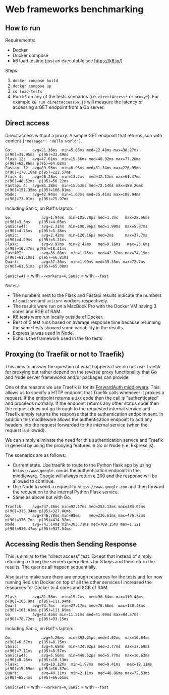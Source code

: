 # Web frameworks benchmarking

## How to run

Requirements:
- Docker
- Docker compose
- k6 load testing (just an executable see https://k6.io/)

Steps:
1. `docker compose build`
2. `docker compose up`
3. `cd load-tests`
4. Run `k6` on any of the tests scenarios (i.e. `directAccess*` or `proxy*`). For example `k6 run directAccessGo.js`
will measure the latency of accessing a GET endpoint from a Go server.

## Direct access

Direct access without a proxy. A simple GET endpoint that returns json with content
`{"message": "Hello world"}`.
```
Go:         avg=21.36ms  min=5.86ms med=22.48ms max=38.27ms p(90)=31.95ms  p(95)=33.49ms
Flask 12:   avg=47.61ms  min=15.56ms med=48.92ms max=77.26ms p(90)=62.86ms p(95)=64.62ms
Fastapi 12: avg=89.93ms  min=6.93ms med=81.34ms max=226.95ms p(90)=170.18ms p(95)=222.57ms
Flask 4:    avg=40.28ms  min=13.2ms  med=42.11ms max=61.47ms p(90)=48.52ms  p(95)=56.22ms
Fastapi 4:  avg=81.38ms  min=15.63ms med=72.14ms max=189.26ms p(90)=151.35ms p(95)=166.01ms
Node:       avg=42.94ms  min=1.63ms med=35.41ms max=108.94ms p(90)=73.01ms  p(95)=75.97ms
```

Including Sanic, on Ralf's laptop:
```
Go:             avg=1.94ms  min=105.78µs med=1.7ms   max=28.56ms  p(90)=3.5ms    p(95)=4.03ms
Sanic(w4):      avg=2.31ms  min=190.96µs med=1.99ms  max=5.87ms   p(90)=4.75ms   p(95)=5.38ms
Sanic:          avg=2.42ms  min=120.16µs med=2ms     max=37.7ms  p(90)=4.29ms   p(95)=5.21ms
Flask:          avg=9.97ms  min=2.42ms   med=9.16ms   max=25.6ms  p(90)=16.47ms p(95)=18.31ms
FastAPI:        avg=36.68ms  min=1.75ms  med=42.32ms max=74.19ms p(90)=61.18ms  p(95)=66.81ms
Quart:          avg=37.36ms  min=1.99ms med=39.35ms max=72.7ms  p(90)=61.51ms  p(95)=65.08ms
```

`Sanic(w4)` = with `--workers=4`, `Sanic` = with `--fast`

Notes:

* The numbers next to the Flask and Fastapi results indicate the numbers of `gunicorn`
and `uvicorn` workers respectively.
* The results were run on a MacBook Pro with the Docker VM having 3 cores and 6GB of RAM.
* K6 tests were run locally outside of Docker.
* Best of 5 test runs based on average response time because rerunning the same tests
showed some variability in the results.
* Express.js was used in Node.
* Echo is the framework used in the Go tests

## Proxying (to Traefik or not to Traefik)

This aims to answer the question of what happens if we do not use Traefik for proxying
but rather depend on the reverse proxy functionality that Go and Node server frameworks
and/or packages can provide.

One of the reasons we use Traefik is for its [ForwardAuth middleware](https://doc.traefik.io/traefik/middlewares/http/forwardauth/).
This allows us to specify a HTTP endpoint that Traefik calls whenever it proxies a request.
If the endpoint returns a `2XX` code then the call is "authenticated" and proceeds normally.
If the endpoint returns any other status code then the request does not go through to the
requested internal service and Traefik simply returns the response that the authentication
endpoint sent. In addition this middleware allows the authentication endpoint to add any
headers into the request forwarded to the internal service (when the request is allowed).

We can simply eliminate the need for this authentication service and Traefik in general
by using the proxying features in Go or Node (i.e. Express.js).

The scenarios are as follows:
* Current state. Use traefik to route to the Python flask app by using `https://www.google.com`
as the authentication endpoint in the middleware. Google will always return a 200 and the response
will be allowed to continue.
* Use Node to send a request to `https://www.google.com` and then forward the request on to the
internal Python Flask service.
* Same as above but with Go.

```
Traefik     avg=247.46ms min=92.17ms med=253.13ms max=384.02ms p(90)=315.34ms p(95)=327.06ms
Go          avg=246.78ms min=98ms    med=236.61ms max=476.72ms p(90)=376.7ms  p(95)=414.38ms
Node        avg=741.14ms min=383.71ms med=709.15ms max=1.12s  p(90)=930.47ms p(95)=937.54ms
```

## Accessing Redis then Sending Response

This is similar to the "direct access" test. Except that instead of simply returning a string
the servers query Redis for 3 keys and then return the results. The queries all happen
sequentially.

Also just to make sure there are enough resources for the tests and for now running Redis
in Docker on top of all the other services I increased the resources for Docker to 4 cores
and 8GB of RAM.

```
Flask       avg=81.56ms  min=15.2ms  med=90.64ms max=119.48ms p(90)=105.9ms  p(95)=111.94ms
Quart       avg=73.7ms   min=27.17ms med=70.66ms  max=130.48ms p(90)=101.01ms p(95)=111.89ms
Go          avg=43.45ms min=11.51ms med=41.99ms max=94.57ms  p(90)=78.72ms  p(95)=93.15ms
```

Including Sanic, on Ralf's laptop:
```
Go:             avg=4.26ms  min=392.21µs med=4.02ms  max=10.04ms  p(90)=6.57ms   p(95)=8.15ms
Sanic:          avg=4.68ms  min=434.92µs med=3.77ms  max=17.69ms  p(90)=7.11ms   p(95)=8.57ms
Sanic(w4):      avg=5.56ms  min=448.52µs med=5.77ms  max=10.63ms  p(90)=8.26ms   p(95)=10.13ms
Flask:          avg=10.12ms  min=1.97ms  med=9.41ms   max=18.11ms p(90)=15.59ms  p(95)=16.57ms
Quart:          avg=40.11ms  min=2.11ms  med=48.86ms max=72.53ms p(90)=65.4ms   p(95)=66.61ms
```
`Sanic(w4)` = with `--workers=4`, `Sanic` = with `--fast`
